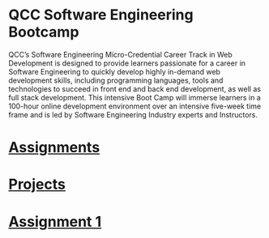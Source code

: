 # QCC Software Engineering Bootcamp
QCC’s Software Engineering Micro-Credential Career Track in Web Development is designed to provide learners passionate for a career in Software Engineering to quickly develop highly in-demand web development skills, including programming languages, tools and technologies to succeed in front end and back end development, as well as full stack development. This intensive Boot Camp will immerse learners in a 100-hour online development environment over an intensive five-week time frame and is led by Software Engineering Industry experts and Instructors.

# [Assignments](https://github.com/perkinsgianni/perkinsgianni.github.io/tree/main/Assignments)


# [Projects](https://github.com/perkinsgianni/perkinsgianni.github.io/tree/main/Projects)

# [Assignment 1](https://github.com/perkinsgianni/perkinsgianni.github.io/blob/main/Assignments/Assignment%201/Assignment%201.html)
